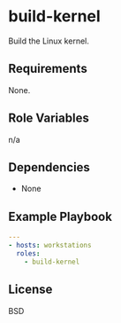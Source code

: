 # build-kernel

Build the Linux kernel.

## Requirements

None.

## Role Variables

n/a

## Dependencies

* None

## Example Playbook

```yml
---
- hosts: workstations
  roles:
    - build-kernel
```

## License

BSD
